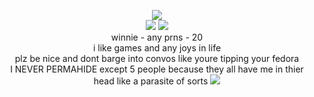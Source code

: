 <p align="center">
   
<img src="https://komarev.com/ghpvc/?username=pyrocynicaI&color=brightgreen"> 
 <br> 
 <img src="https://github.com/user-attachments/assets/e4b36cfa-bce1-42c5-8815-e833612f876d"
 <br>

<img src="https://github.com/user-attachments/assets/9edc2c10-a414-45fa-87eb-8c59db4244e5">

<br>
winnie - any prns - 20
<br>
i like games and any joys in life 
<br> plz be nice and dont barge into convos like youre tipping your fedora

<br>
I NEVER PERMAHIDE except 5 people because they all have me in thier head like a parasite of sorts
<img src="https://github.com/user-attachments/assets/62fec11d-cf79-4b6d-b36e-d4f2458f4b35"

</p>

